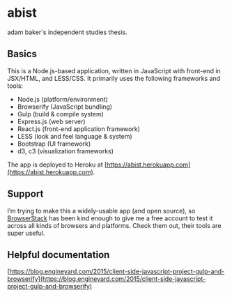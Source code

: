 # abist

adam baker's independent studies thesis.

## Basics

This is a Node.js-based application, written in JavaScript with front-end in JSX/HTML, and LESS/CSS. It primarily uses the following frameworks and tools:

 - Node.js (platform/environment)
 - Browserify (JavaScript bundling)
 - Gulp (build & compile system)
 - Express.js (web server)
 - React.js (front-end application framework)
 - LESS (look and feel language & system)
 - Bootstrap (UI framework)
 - d3, c3 (visualization frameworks)

The app is deployed to Heroku at [https://abist.herokuapp.com](https://abist.herokuapp.com).

## Support

I’m trying to make this a widely-usable app (and open source), so [BrowserStack](http://www.browserstack.com/) has been kind enough to give me a free account to test it across all kinds of browsers and platforms. Check them out, their tools are super useful.

## Helpful documentation

[https://blog.engineyard.com/2015/client-side-javascript-project-gulp-and-browserify](https://blog.engineyard.com/2015/client-side-javascript-project-gulp-and-browserify)


